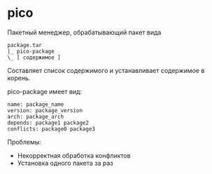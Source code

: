 # pico
Пакетный менеджер, обрабатывающий пакет вида  
```
package.tar
|_ pico-package
\_ [ содержимое ]
```
Составляет список содержимого и устанавливает содержимое в корень.

pico-package имеет вид:
```
name: package_name
version: package_version
arch: package_arch
depends: package1 package2
conflicts: package0 package3
```

Проблемы:
 * Некорректная обработка конфликтов
 * Установка одного пакета за раз
